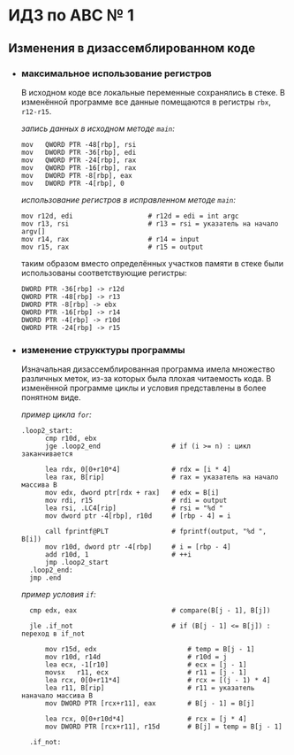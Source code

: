 # ИДЗ по АВС № 1
## **Изменения в дизассемблированном коде**
- ### **максимальное использование регистров**
  В исходном коде все локальные переменные сохранялись в стеке. В изменённой программе все данные помещаются в регистры `rbx`, `r12-r15`.<br>

  *запись данных в исходном методе `main`:*
  ```
  mov	QWORD PTR -48[rbp], rsi
  mov	DWORD PTR -36[rbp], edi
  mov	QWORD PTR -24[rbp], rax
  mov	QWORD PTR -16[rbp], rax
  mov	DWORD PTR -8[rbp], eax
  mov	DWORD PTR -4[rbp], 0
  ```

  *использование регистров в исправленном методе `main`:*
  ```
  mov r12d, edi                   # r12d = edi = int argc
  mov r13, rsi                    # r13 = rsi = указатель на начало argv[]
  mov r14, rax                    # r14 = input
  mov r15, rax                    # r15 = output
  ```

  таким образом вместо определённых участков памяти в стеке были использованы соответствующие регистры:
  ```
  DWORD PTR -36[rbp] -> r12d
  QWORD PTR -48[rbp] -> r13
  DWORD PTR -8[rbp] -> ebx
  QWORD PTR -16[rbp] -> r14
  DWORD PTR -4[rbp] -> r10d
  QWORD PTR -24[rbp] -> r15
  ```
- ### **изменение струкктуры программы**
  Изначальная дизассемблированная программа имела множество различных меток, из-за которых была плохая читаемость кода. В изменённой программе циклы и условия представлены в более понятном виде. <br>

  *пример цикла `for`:*
  ```
  .loop2_start:
        cmp r10d, ebx
        jge .loop2_end                  # if (i >= n) : цикл заканчивается

        lea rdx, 0[0+r10*4]             # rdx = [i * 4]
        lea rax, B[rip]                 # rax = указатель на начало массива B
        mov edx, dword ptr[rdx + rax]   # edx = B[i]
        mov rdi, r15                    # rdi = output
        lea	rsi, .LC4[rip]				# rsi = "%d "
        mov dword ptr -4[rbp], r10d     # [rbp - 4] = i

        call fprintf@PLT				# fprintf(output, "%d ", B[i])
        mov r10d, dword ptr -4[rbp]     # i = [rbp - 4]
        add r10d, 1                     # ++i
        jmp .loop2_start
    .loop2_end:
    jmp .end
  ```

  *пример условия `if`:*
  ```
    cmp	edx, eax						# compare(B[j - 1], B[j])

    jle	.if_not					        # if (B[j - 1] <= B[j]) : переход в if_not

        mov r15d, edx                       # temp = B[j - 1]
        mov	r10d, r14d			            # r10d = j
	    lea	ecx, -1[r10]					# ecx = [j - 1]
        movsx	r11, ecx					# r11 = [j - 1]
	    lea	rcx, 0[0+r11*4]					# rcx = [(j - 1) * 4]
	    lea	r11, B[rip]						# r11 = указатель наначало массива B
	    mov	DWORD PTR [rcx+r11], eax		# B[j - 1] = B[j]

        lea	rcx, 0[0+r10d*4]				# rcx = [j * 4]
	    mov	DWORD PTR [rcx+r11], r15d		# B[j] = temp = B[j - 1]
            
    .if_not:
  ```
